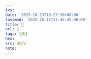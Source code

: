 ```yaml
---
ivs:
date: '2025-10-13T10:27:30+08:00'
lastmod: '2025-10-14T21:46:45-08:00'
title: 􁚎
url: 􁚎
tags: [舊]
hex: 
src: DCCV
note:
---
```

